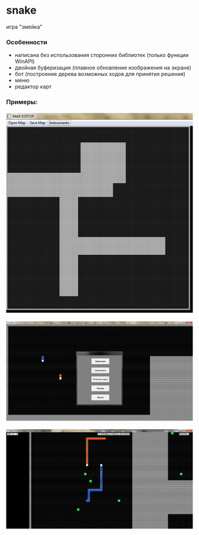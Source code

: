 ﻿# snake
игра "змейка"

### Особенности
- написана без использования сторонних библиотек (только функции WinAPI)
- двойная буферизация (плавное обновление изображения на экране)
- бот (построение дерева возможных ходов для принятия решения)
- меню
- редактор карт

### Примеры:

<h4 align="center">
  <img alt="common readme" src="examples/ex1.bmp">
</h4>

<h4 align="center">
  <img alt="common readme" src="examples/ex2.bmp">
</h4>

<h4 align="center">
  <img alt="common readme" src="examples/ex3.bmp">
</h4>
